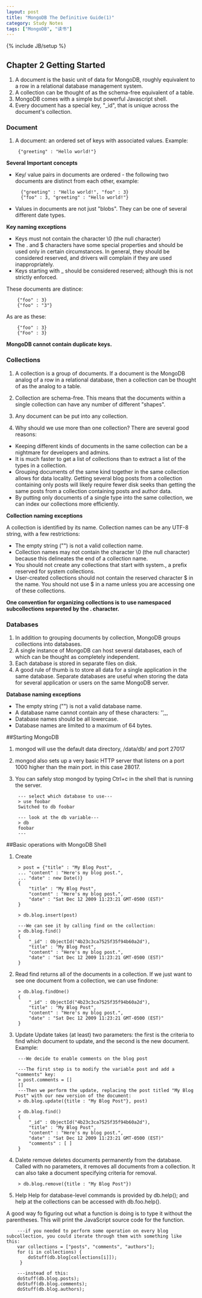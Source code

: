```yaml
---
layout: post
title: "MongoDB The Definitive Guide(1)"
category: Study Notes
tags: ["MongoDB", "读书"]
---
```

{% include JB/setup %}

## Chapter 2 Getting Started


1. A document is the basic unit of data for MongoDB, roughly equivalent to a row in a relational database management system.
2. A collection can be thought of as the schema-free equivalent of a table.
3. MongoDB comes with a simple but powerful Javascript shell.
4. Every document has a special key, "_id", that is unique across the document's collection.

### Document

1. A document: an ordered set of keys with associated values.
Example:

		{"greeting" : "Hello world!"}

**Several Important concepts**

- Key/ value pairs in documents are ordered - the following two documents are distinct from each other, example:

		{"greeting" : "Hello world!", "foo" : 3}
		{"foo" : 3, "greeting" : "Hello world!"}

- Values in documents are not just "blobs". They can be one of several different date types.

**Key naming exceptions**

- Keys must not contain the character \0 (the null character)
- The . and $ characters have some special properties and should be used only in certain circumstances. In general, they should be considered reserved, and drivers will complain if they are used inappropriately.
- Keys starting with _ should be considered reserved; although this is not strictly enforced.

These documents are distince:
	
		{"foo" : 3}
		{"foo" : "3"}
As are as these:

		{"foo" : 3}
		{"Foo" : 3}

**MongoDB cannot contain duplicate keys.**

### Collections

1. A collection is a group of documents. If a document is the MongoDB analog of a row in a relational database, then a collection can be thought of as the analog to a table.

2. Collection are schema-free. This means that the documents within a single collection can have any number of different "shapes".

3. Any document can be put into any collection.

4. Why should we use more than one collection? There are several good reasons:

- Keeping different kinds of documents in the same collection can be a nightmare for developers and admins. 
- It is much faster to get a list of collections than to extract a list of the types in a collection.
- Grouping documents of the same kind together in the same collection allows for data locality. Getting several blog posts from a collection containing only posts will likely require fewer disk seeks than getting the same posts from a collection containing posts and author data. 
- By putting only documents of a single type into the same collection, we can index our collections more efficiently.

**Collection naming exceptions**

A collection is identified by its name. Collection names can be any UTF-8 string, with a few restrictions:

- The empty string ("") is not a valid collection name.
- Collection names may not contain the character \0 (the null character) because this delineates the end of a collection name.
- You should not create any collections that start with system., a prefix reserved for system collections. 
- User-created collections should not contain the reserved character $ in the name. You should not use $ in a name unless you are accessing one of these collections.

**One convention for organizing collections is to use namespaced subcollections separeted by the . character.**

### Databases

1. In addition to grouping documents by collection, MongoDB groups collections into databases.
2. A single instance of MongoDB can host several databases, each of which can be thought as completely independent.
3. Each database is stored in separate files on disk.
4. A good rule of thumb is to store all data for a single application in the same database. Separate databases are useful when storing the data for several application or users on the same MongoDB server.

**Database naming exceptions**

- The empty string ("") is not a valid database name.
- A database name cannot contain any of these characters: '',,,
- Database names should be all lowercase.
- Database names are limited to a maximum of 64 bytes.

##Starting MongoDB

1. mongod will use the default data directory, /data/db/ and port 27017
2. mongod also sets up a very basic HTTP server that listens on a port 1000 higher than the main port. in this case 28017.
3. You can safely stop mongod by typing Ctrl+c in the shell that is running the server.

		--- select which database to use---
		> use foobar
		Switched to db foobar

		--- look at the db variable---
		> db
		foobar
		---

##Basic operations with MongoDB Shell
1. Create

		> post = {"title" : "My Blog Post",
		... "content" : "Here's my blog post.", 
		... "date" : new Date()}
		{
			"title" : "My Blog Post",
			"content" : "Here's my blog post.",
			"date" : "Sat Dec 12 2009 11:23:21 GMT-0500 (EST)"
		}

		> db.blog.insert(post)
		
		---We can see it by calling find on the collection:
		> db.blog.find()
		{
			"_id" : ObjectId("4b23c3ca7525f35f94b60a2d"), 
			"title" : "My Blog Post",
			"content" : "Here's my blog post.",
			"date" : "Sat Dec 12 2009 11:23:21 GMT-0500 (EST)"
		}

2. Read
find returns all of the documents in a collection. If we just want to see one document from a collection, we can use findone:
		
		> db.blog.findOne()
		{
			"_id" : ObjectId("4b23c3ca7525f35f94b60a2d"),
			"title" : "My Blog Post",
			"content" : "Here's my blog post.",
			"date" : "Sat Dec 12 2009 11:23:21 GMT-0500 (EST)"
		}

3. Update
Update takes (at least) two parameters: the first is the criteria to find which document to update, and the second is the new document.
Example:

		---We decide to enable comments on the blog post
		
		---The first step is to modify the variable post and add a "comments" key:
		> post.comments = []
		[]
		---Then we perform the update, replacing the post titled "My Blog Post" with our new version of the document:
		> db.blog.update({title : "My Blog Post"}, post)

		> db.blog.find()
		{
			"_id" : ObjectId("4b23c3ca7525f35f94b60a2d"), 
			"title" : "My Blog Post",
			"content" : "Here's my blog post.",
			"date" : "Sat Dec 12 2009 11:23:21 GMT-0500 (EST)" 
			"comments" : [ ]
		}

4. Dalete
remove deletes documents permanently from the database. Called with no parameters, it removes all documents from a collection. It can also take a document specifying criteria for removal.

		> db.blog.remove({title : "My Blog Post"})


5. Help
Help for database-level commands is provided by db.help(); and help at the collections can be accessed with db.foo.help().

A good way fo figuring out what a function is doing is to type it without the parentheses. This will print the JavaScript source code for the function.

		---if you needed to perform some operation on every blog subcollection, you could iterate through them with something like this:
		var collections = ["posts", "comments", "authors"];
		for (i in collections) {
			doStuff(db.blog[collections[i]]);
		 }
		
		---instead of this:
		doStuff(db.blog.posts); 
		doStuff(db.blog.comments); 
		doStuff(db.blog.authors);
